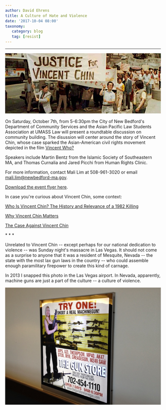 ```yaml
---
author: David Ehrens
title: A Culture of Hate and Violence
date: '2017-10-04 08:00'
taxonomy:
   category: blog
   tag: [resist]
---
```

---

![](vincent.jpg)

On Saturday, October 7th, from 5-6:30pm the City of New Bedford's Department of Community Services and the Asian Pacific Law Students Association at UMASS Law will present a roundtable discussion on community building. The disussion will center around the story of Vincent Chin, whose case sparked the Asian-American civil rights movement depicted in the film [Vincent Who?](https://www.vincentwhofilm.com/)

Speakers include Martin Bentz from the Islamic Society of Southeastern MA, and Thomas Curnalia and Jared Picchi from Human Rights Clinic.

For more information, contact Mali Lim at 508-961-3020 or email [mali.lim@newbedford-ma.gov](mailto:mali.lim@newbedford-ma.gov).

[Download the event flyer here](vincent.pdf).

In case you're curious about Vincent Chin, some context:

[Who Is Vincent Chin? The History and Relevance of a 1982 Killing](https://www.nbcnews.com/news/asian-america/who-vincent-chin-history-relevance-1982-killing-n771291)

[Why Vincent Chin Matters](http://www.nytimes.com/2012/06/23/opinion/why-vincent-chin-matters.html)

[The Case Against Vincent Chin](https://www.huffingtonpost.com/frank-h-wu/the-case-against-vincent_b_5237359.html)

\* \* \*

Unrelated to Vincent Chin -- except perhaps for our national dedication to violence -- was Sunday night's massacre in Las Vegas. It should not come as a surprise to anyone that it was a resident of Mesquite, Nevada -- the state with the most lax gun laws in the country -- who could assemble enough paramilitary firepower to create this kind of carnage.

In 2013 I snapped this photo in the Las Vegas airport. In Nevada, apparently, machine guns are just a part of the culture -- a culture of violence.

![](machine-gun.jpg)



